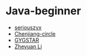 # Java-beginner


- [seriouszyx](https://github.com/seriouszyx)
- [Chenjiang-circle](http://github.com/Chenjiang-circle)
- [GYGSTAR](https://github.com/GYGSTAR)
- [Zheyuan Li](https://github.com/InfinityOasis)
